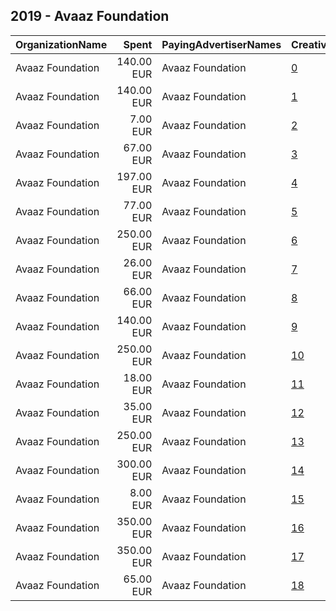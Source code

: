 ## 2019 - Avaaz Foundation 
|OrganizationName|Spent|PayingAdvertiserNames|CreativeUrls|Impressions|Genders|AgeBrackets|CountryCodes|BillingAddresses|CandidateBallotInformation|
|:---|---:|:---|:---|---:|:---|:---|:---|:---|:---|
|Avaaz Foundation|140.00 EUR|Avaaz Foundation|[0](https://www.snap.com/political-ads/asset/b7ceb8938f15720843e604305cf6463bdf09dc04cf119a8b17382cc80b023622?mediaType=png)|125,545|||germany|US||
|Avaaz Foundation|140.00 EUR|Avaaz Foundation|[1](https://www.snap.com/political-ads/asset/98ec38c25b9f752e7102b8c165f49662f1d36da3d9765a2165b5de19ec145ad7?mediaType=png)|791,901|||poland|US||
|Avaaz Foundation|7.00 EUR|Avaaz Foundation|[2](https://www.snap.com/political-ads/asset/62d3d09b0bf1daf046ef54bd4bd036fef030c4db7a941bd5a11f0019076c5c28?mediaType=png)|5,202|FEMALE||poland|US||
|Avaaz Foundation|67.00 EUR|Avaaz Foundation|[3](https://www.snap.com/political-ads/asset/b0d92b1117e1318c593b8d19b0cecc05bb9a5ff2983f81afbfba29e2ca50d4f6?mediaType=png)|40,121|FEMALE||poland|US||
|Avaaz Foundation|197.00 EUR|Avaaz Foundation|[4](https://www.snap.com/political-ads/asset/8333a1b3897c86b5815943246b88ea6b30a37dc3a8f82d2d93b9562d4c974edc?mediaType=png)|70,001|||chile|US||
|Avaaz Foundation|77.00 EUR|Avaaz Foundation|[5](https://www.snap.com/political-ads/asset/7a1d305c54cbb7b3f783848f262ca2ae9ab905c4ab558f13e9786452222e8515?mediaType=png)|49,277|||united states|US||
|Avaaz Foundation|250.00 EUR|Avaaz Foundation|[6](https://www.snap.com/political-ads/asset/00dd66f3e1cdce024b07f4370496a7794963a5dc2a2957cb21fbd70f9fe3fa83?mediaType=png)|1,639,488|||poland|US||
|Avaaz Foundation|26.00 EUR|Avaaz Foundation|[7](https://www.snap.com/political-ads/asset/ff86a0cde48df7f1833d0df50f148f450160068d217da66ce938937105bf22f8?mediaType=png)|19,486|FEMALE||poland|US||
|Avaaz Foundation|66.00 EUR|Avaaz Foundation|[8](https://www.snap.com/political-ads/asset/7a1d305c54cbb7b3f783848f262ca2ae9ab905c4ab558f13e9786452222e8515?mediaType=png)|40,876|||united states|US||
|Avaaz Foundation|140.00 EUR|Avaaz Foundation|[9](https://www.snap.com/political-ads/asset/647eb818e8895e4a947a928b53ea46bfdf0596727e97c35f738f7f8f8dcba809?mediaType=mp4)|98,323|||united states|US||
|Avaaz Foundation|250.00 EUR|Avaaz Foundation|[10](https://www.snap.com/political-ads/asset/b0d92b1117e1318c593b8d19b0cecc05bb9a5ff2983f81afbfba29e2ca50d4f6?mediaType=png)|1,640,535|||poland|US||
|Avaaz Foundation|18.00 EUR|Avaaz Foundation|[11](https://www.snap.com/political-ads/asset/3200384bf318fcb711843c85445e0a3e3786b19661c9f00f84c0442525df9671?mediaType=png)|10,029|FEMALE||poland|US||
|Avaaz Foundation|35.00 EUR|Avaaz Foundation|[12](https://www.snap.com/political-ads/asset/87ebfa17a91be6cbf98449ddfbea1cabf41602f1ae83eebd180da51b1f3a7625?mediaType=png)|19,863|FEMALE||poland|US||
|Avaaz Foundation|250.00 EUR|Avaaz Foundation|[13](https://www.snap.com/political-ads/asset/3200384bf318fcb711843c85445e0a3e3786b19661c9f00f84c0442525df9671?mediaType=png)|1,638,741|||poland|US||
|Avaaz Foundation|300.00 EUR|Avaaz Foundation|[14](https://www.snap.com/political-ads/asset/a6ebd8cb999405c756b461556054d300cb7e1629df41de850427b1986be09cbd?mediaType=png)|188,899|||united states|US||
|Avaaz Foundation|8.00 EUR|Avaaz Foundation|[15](https://www.snap.com/political-ads/asset/3b4459be94734c877f9c45dedf893d230f648c827149e3535d9f41d15d745f64?mediaType=png)|4,942|FEMALE||poland|US||
|Avaaz Foundation|350.00 EUR|Avaaz Foundation|[16](https://www.snap.com/political-ads/asset/c96536ff4a2fab08aee3236effff5f38915a214dc522ad5309502e3097125077?mediaType=mp4)|468,377||18+|poland|US||
|Avaaz Foundation|350.00 EUR|Avaaz Foundation|[17](https://www.snap.com/political-ads/asset/655938f3ff8fbd51de1ebdaac673ed30ddde542191769d4ab03530d55a00a867?mediaType=mp4)|526,636||18+|poland|US||
|Avaaz Foundation|65.00 EUR|Avaaz Foundation|[18](https://www.snap.com/political-ads/asset/00dd66f3e1cdce024b07f4370496a7794963a5dc2a2957cb21fbd70f9fe3fa83?mediaType=png)|36,830|FEMALE||poland|US||

